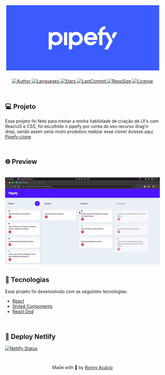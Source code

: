 <h1 align="center">
  <img alt="PipeFyClone" title="#delicinha" src=".github/banner.jpeg" width="500px" />
</h1>

<p align="center">
  <a href="https://github.com/ronnyacacio">
    <img alt="Author" src="https://img.shields.io/badge/author-ronnyacacio-3b5bfd?style=flat-square">
  </a>

  <a href="#">
    <img alt="Languages" src="https://img.shields.io/github/languages/count/ronnyacacio/pipefy-clone?color=3b5bfd&style=flat-square">
  </a>

  <a href="https://github.com/ronnyacacio/pipefy-clone/stargazers">
    <img alt="Stars" src="https://img.shields.io/github/stars/ronnyacacio/pipefy-clone?color=3b5bfd&style=flat-square">
  </a>

  <a href="https://github.com/ronnyacacio/pipefy-clone/commits/master">
    <img alt="LastCommit" src="https://img.shields.io/github/last-commit/ronnyacacio/pipefy-clone?color=3b5bfd&style=flat-square">
  </a>

  <a href="#">
    <img alt="RepoSize" src="https://img.shields.io/github/repo-size/ronnyacacio/pipefy-clone?color=3b5bfd&style=flat-square">
  </a>

  <a href="https://github.com/ronnyacacio/discord-clone/blob/master/LICENSE.md">
    <img alt="License" src="https://img.shields.io/badge/license-MIT-brightgreen?color=3b5bfd&style=flat-square">
  </a>
</p>

<br />

## 💻 Projeto

Esse projeto foi feito para treinar a minha habilidade de criação de UI's com ReactJS e CSS, foi escolhido o pipefy por conta do seu recurso drag'n drop, sendo assim seria muito produtivo realizar esse clone! Acesse aqui [Pipefy-clone](https://ronnyacacio-pipefy-clone.netlify.app/)

<br />

## 🌐 Preview

<h1 align="center">
    <img src=".github/pipefy.gif" />
</h1>

## 🚀 Tecnologias

Esse projeto foi desenvolvido com as seguintes tecnologias:

- [React](https://reactjs.org)
- [Styled Components](https://styled-components.com/)
- [React Dnd](https://react-dnd.github.io/react-dnd/about)

<br />

## 🔨 Deploy Netlify

[![Netlify Status](https://api.netlify.com/api/v1/badges/bc171791-4f52-464c-a4d1-204b0da636f5/deploy-status)](https://app.netlify.com/sites/ronnyacacio-pipefy-clone/deploys)

<br />

<p align="center">
  Made with 💙 by <a href="https://www.linkedin.com/in/ronnyacacio/"> Ronny Acácio </a>
</p>
